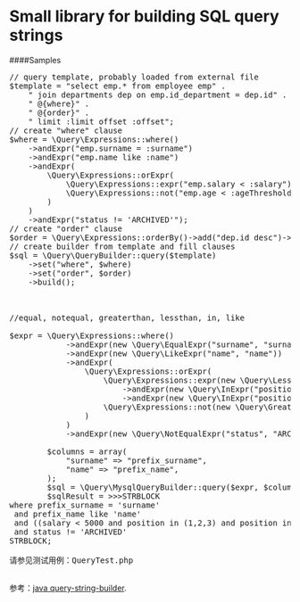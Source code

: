 Small library for building SQL query strings
============================================

####Samples
<pre>
// query template, probably loaded from external file 
$template = "select emp.* from employee emp" . 
	" join departments dep on emp.id_department = dep.id" . 
	" @{where}" . 
	" @{order}" . 
	" limit :limit offset :offset";
// create "where" clause
$where = \Query\Expressions::where()
	-&gt;andExpr("emp.surname = :surname")
	-&gt;andExpr("emp.name like :name")
	-&gt;andExpr(
		\Query\Expressions::orExpr(
			\Query\Expressions::expr("emp.salary &lt; :salary")-&gt;andExpr("emp.position in (:positionList)"),
			\Query\Expressions::not("emp.age &lt; :ageThreshold")
		)
	)
	-&gt;andExpr("status != 'ARCHIVED'");
// create "order" clause
$order = \Query\Expressions::orderBy()-&gt;add("dep.id desc")-&gt;add("cust.salary");
// create builder from template and fill clauses
$sql = \Query\QueryBuilder::query($template)
	-&gt;set("where", $where)
	-&gt;set("order", $order)
	-&gt;build();
	
	

//equal, notequal, greaterthan, lessthan, in, like

$expr = \Query\Expressions::where()
			->andExpr(new \Query\EqualExpr("surname", "surname"))
			->andExpr(new \Query\LikeExpr("name", "name"))
			->andExpr(
				\Query\Expressions::orExpr(
					\Query\Expressions::expr(new \Query\LessThanExpr("salary", "5000"))
						->andExpr(new \Query\InExpr("position", "1,2,3"))
						->andExpr(new \Query\InExpr("position", array(1,2.6,"3", "a"))),
					\Query\Expressions::not(new \Query\GreaterThanExpr("age", "`ageThreshold`"))
				)
			)
			->andExpr(new \Query\NotEqualExpr("status", "ARCHIVED"));

		$columns = array(
			"surname" => "prefix_surname",
			"name" => "prefix_name",
		);
		$sql = \Query\MysqlQueryBuilder::query($expr, $columns)-&gt;build();
		$sqlResult = &gt;&gt;&gt;STRBLOCK
where prefix_surname = 'surname'
 and prefix_name like 'name'
 and ((salary &lt; 5000 and position in (1,2,3) and position in (1,2.6,3,'a')) or (not (age &gt; `ageThreshold`)))
 and status != 'ARCHIVED'
STRBLOCK;

请参见测试用例：QueryTest.php

</pre>
参考：[java query-string-builder](https://github.com/alexkasko/query-string-builder).		

